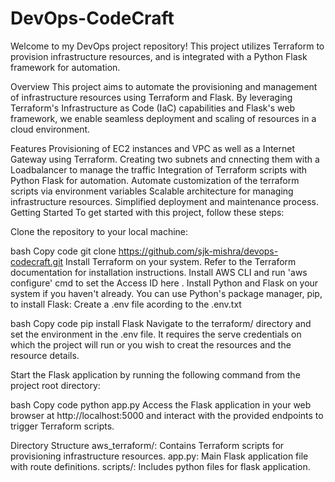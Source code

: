 # DevOps-CodeCraft
Welcome to my DevOps project repository! This project utilizes Terraform to provision infrastructure resources, and is integrated with a Python Flask framework for automation.

Overview
This project aims to automate the provisioning and management of infrastructure resources using Terraform and Flask. By leveraging Terraform's Infrastructure as Code (IaC) capabilities and Flask's web framework, we enable seamless deployment and scaling of resources in a cloud environment.

Features
Provisioning of EC2 instances and VPC as well as a Internet Gateway using Terraform.
Creating two subnets and cnnecting them with a Loadbalancer to manage the traffic
Integration of Terraform scripts with Python Flask for automation.
Automate customization of the terraform scripts via environment variables
Scalable architecture for managing infrastructure resources.
Simplified deployment and maintenance process.
Getting Started
To get started with this project, follow these steps:

Clone the repository to your local machine:

bash
Copy code
git clone https://github.com/sjk-mishra/devops-codecraft.git
Install Terraform on your system. Refer to the Terraform documentation for installation instructions.
Install AWS CLI and run 'aws configure' cmd to set the Access ID here .
Install Python and Flask on your system if you haven't already. You can use Python's package manager, pip, to install Flask:
Create a .env file acording to the .env.txt

bash
Copy code
pip install Flask
Navigate to the terraform/ directory and set the environment in the .env file. It requires the serve credentials on which the project will run or you wish to creat the resources and the resource details.

Start the Flask application by running the following command from the project root directory:

bash
Copy code
python app.py
Access the Flask application in your web browser at http://localhost:5000 and interact with the provided endpoints to trigger Terraform scripts.

Directory Structure
aws_terraform/: Contains Terraform scripts for provisioning infrastructure resources.
app.py: Main Flask application file with route definitions.
scripts/: Includes python files for flask application.